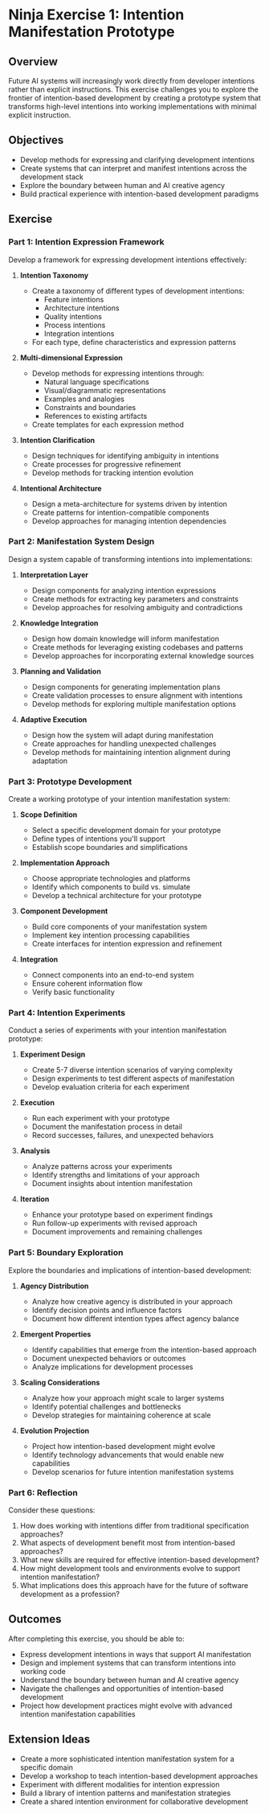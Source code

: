 # Ninja Exercise 1: Intention Manifestation Prototype

## Overview

Future AI systems will increasingly work directly from developer intentions rather than explicit instructions. This exercise challenges you to explore the frontier of intention-based development by creating a prototype system that transforms high-level intentions into working implementations with minimal explicit instruction.

## Objectives

- Develop methods for expressing and clarifying development intentions
- Create systems that can interpret and manifest intentions across the development stack
- Explore the boundary between human and AI creative agency
- Build practical experience with intention-based development paradigms

## Exercise

### Part 1: Intention Expression Framework

Develop a framework for expressing development intentions effectively:

1. **Intention Taxonomy**
   - Create a taxonomy of different types of development intentions:
     - Feature intentions
     - Architecture intentions
     - Quality intentions
     - Process intentions
     - Integration intentions
   - For each type, define characteristics and expression patterns

2. **Multi-dimensional Expression**
   - Develop methods for expressing intentions through:
     - Natural language specifications
     - Visual/diagrammatic representations
     - Examples and analogies
     - Constraints and boundaries
     - References to existing artifacts
   - Create templates for each expression method

3. **Intention Clarification**
   - Design techniques for identifying ambiguity in intentions
   - Create processes for progressive refinement
   - Develop methods for tracking intention evolution

4. **Intentional Architecture**
   - Design a meta-architecture for systems driven by intention
   - Create patterns for intention-compatible components
   - Develop approaches for managing intention dependencies

### Part 2: Manifestation System Design

Design a system capable of transforming intentions into implementations:

1. **Interpretation Layer**
   - Design components for analyzing intention expressions
   - Create methods for extracting key parameters and constraints
   - Develop approaches for resolving ambiguity and contradictions

2. **Knowledge Integration**
   - Design how domain knowledge will inform manifestation
   - Create methods for leveraging existing codebases and patterns
   - Develop approaches for incorporating external knowledge sources

3. **Planning and Validation**
   - Design components for generating implementation plans
   - Create validation processes to ensure alignment with intentions
   - Develop methods for exploring multiple manifestation options

4. **Adaptive Execution**
   - Design how the system will adapt during manifestation
   - Create approaches for handling unexpected challenges
   - Develop methods for maintaining intention alignment during adaptation

### Part 3: Prototype Development

Create a working prototype of your intention manifestation system:

1. **Scope Definition**
   - Select a specific development domain for your prototype
   - Define types of intentions you'll support
   - Establish scope boundaries and simplifications

2. **Implementation Approach**
   - Choose appropriate technologies and platforms
   - Identify which components to build vs. simulate
   - Develop a technical architecture for your prototype

3. **Component Development**
   - Build core components of your manifestation system
   - Implement key intention processing capabilities
   - Create interfaces for intention expression and refinement

4. **Integration**
   - Connect components into an end-to-end system
   - Ensure coherent information flow
   - Verify basic functionality

### Part 4: Intention Experiments

Conduct a series of experiments with your intention manifestation prototype:

1. **Experiment Design**
   - Create 5-7 diverse intention scenarios of varying complexity
   - Design experiments to test different aspects of manifestation
   - Develop evaluation criteria for each experiment

2. **Execution**
   - Run each experiment with your prototype
   - Document the manifestation process in detail
   - Record successes, failures, and unexpected behaviors

3. **Analysis**
   - Analyze patterns across your experiments
   - Identify strengths and limitations of your approach
   - Document insights about intention manifestation

4. **Iteration**
   - Enhance your prototype based on experiment findings
   - Run follow-up experiments with revised approach
   - Document improvements and remaining challenges

### Part 5: Boundary Exploration

Explore the boundaries and implications of intention-based development:

1. **Agency Distribution**
   - Analyze how creative agency is distributed in your approach
   - Identify decision points and influence factors
   - Document how different intention types affect agency balance

2. **Emergent Properties**
   - Identify capabilities that emerge from the intention-based approach
   - Document unexpected behaviors or outcomes
   - Analyze implications for development processes

3. **Scaling Considerations**
   - Analyze how your approach might scale to larger systems
   - Identify potential challenges and bottlenecks
   - Develop strategies for maintaining coherence at scale

4. **Evolution Projection**
   - Project how intention-based development might evolve
   - Identify technology advancements that would enable new capabilities
   - Develop scenarios for future intention manifestation systems

### Part 6: Reflection

Consider these questions:
1. How does working with intentions differ from traditional specification approaches?
2. What aspects of development benefit most from intention-based approaches?
3. What new skills are required for effective intention-based development?
4. How might development tools and environments evolve to support intention manifestation?
5. What implications does this approach have for the future of software development as a profession?

## Outcomes

After completing this exercise, you should be able to:
- Express development intentions in ways that support AI manifestation
- Design and implement systems that can transform intentions into working code
- Understand the boundary between human and AI creative agency
- Navigate the challenges and opportunities of intention-based development
- Project how development practices might evolve with advanced intention manifestation capabilities

## Extension Ideas

- Create a more sophisticated intention manifestation system for a specific domain
- Develop a workshop to teach intention-based development approaches
- Experiment with different modalities for intention expression
- Build a library of intention patterns and manifestation strategies
- Create a shared intention environment for collaborative development
